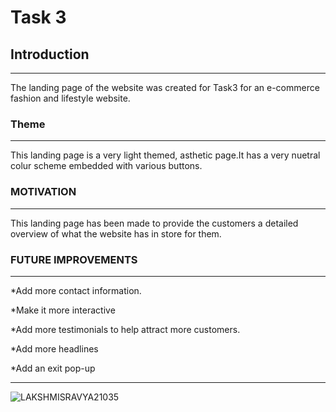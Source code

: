 # Task 3
 
## __Introduction__
<hr>

The landing page of the website was created for Task3 for an e-commerce fashion and lifestyle website.

###  __Theme__
<hr>
This landing page is a very light themed, asthetic page.It has a very nuetral colur scheme embedded with various buttons.

###  __MOTIVATION__
<hr>

This landing page has been made to provide the customers a detailed overview of what the website has in store for them.


###  __FUTURE IMPROVEMENTS__
<hr>

*Add more contact information.

*Make it more interactive

*Add more testimonials to help attract more customers.

*Add more headlines

*Add an exit pop-up

<hr>

![LAKSHMISRAVYA21035](C:/Users/Desktop/task6/LAKSHMISRAVYA21035.png?raw=true "IMAGE OF THE LANDING PAGE")
